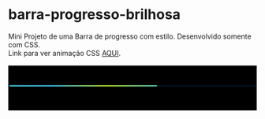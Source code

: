 # barra-progresso-brilhosa
Mini Projeto de uma Barra de progresso com estilo. Desenvolvido somente com CSS.<br>
Link para ver animação CSS <a href="https://codepen.io/Vin-cius-Rodrigues-WINYNERD/pen/OJrWGaX" target="__blank">AQUI</a>.<br><br>
<img src="Captura de tela 2023-09-22 162807.png">
